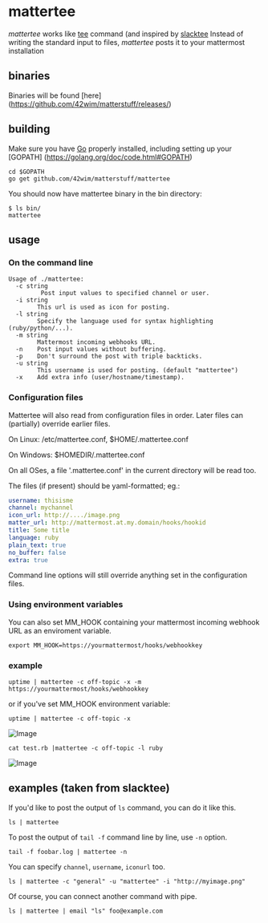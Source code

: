 # mattertee #

*mattertee* works like [tee](http://en.wikipedia.org/wiki/Tee_(command)) command (and inspired by [slacktee](https://github.com/course-hero/slacktee)
Instead of writing the standard input to files, *mattertee* posts it to your mattermost installation


## binaries
Binaries will be found [here] (https://github.com/42wim/matterstuff/releases/)

## building
Make sure you have [Go](https://golang.org/doc/install) properly installed, including setting up your [GOPATH] (https://golang.org/doc/code.html#GOPATH)

```
cd $GOPATH
go get github.com/42wim/matterstuff/mattertee
```

You should now have mattertee binary in the bin directory:

```
$ ls bin/
mattertee
```

## usage

### On the command line

```
Usage of ./mattertee:
  -c string
         Post input values to specified channel or user.
  -i string
        This url is used as icon for posting.
  -l string
        Specify the language used for syntax highlighting (ruby/python/...).
  -m string
        Mattermost incoming webhooks URL.
  -n    Post input values without buffering.
  -p    Don't surround the post with triple backticks.
  -u string
        This username is used for posting. (default "mattertee")
  -x    Add extra info (user/hostname/timestamp).
```

### Configuration files

Mattertee will also read from configuration files in order. Later files can (partially) override earlier files.

On Linux: /etc/mattertee.conf, $HOME/.mattertee.conf

On Windows: $HOMEDIR/.mattertee.conf

On all OSes, a file '.mattertee.conf' in the current directory will be read too.

The files (if present) should be yaml-formatted; eg.:

```yaml
username: thisisme
channel: mychannel
icon_url: http://..../image.png
matter_url: http://mattermost.at.my.domain/hooks/hookid
title: Some title
language: ruby
plain_text: true
no_buffer: false
extra: true
```

Command line options will still override anything set in the configuration files.

### Using environment variables

You can also set MM_HOOK containing your mattermost incoming webhook URL as an enviroment variable.

```
export MM_HOOK=https://yourmattermost/hooks/webhookkey
```

### example
```
uptime | mattertee -c off-topic -x -m https://yourmattermost/hooks/webhookkey
```

or if you've set MM_HOOK environment variable:

```
uptime | mattertee -c off-topic -x
```

![Image](http://snag.gy/qJomi.jpg)

```
cat test.rb |mattertee -c off-topic -l ruby
```

![Image](http://snag.gy/58ryr.jpg)

## examples (taken from slacktee)
If you'd like to post the output of `ls` command, you can do it like this.

```
ls | mattertee
```

To post the output of `tail -f` command line by line, use `-n` option.

```
tail -f foobar.log | mattertee -n
```

You can specify `channel`, `username`, `iconurl` too.

```
ls | mattertee -c "general" -u "mattertee" -i "http://myimage.png"
```

Of course, you can connect another command with pipe.

```
ls | mattertee | email "ls" foo@example.com
```
